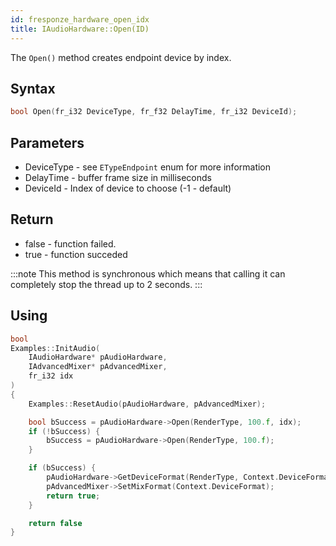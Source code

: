 ```yaml
---
id: fresponze_hardware_open_idx
title: IAudioHardware::Open(ID)
---
```


The `Open()` method creates endpoint device by index.

## Syntax 
```cpp
bool Open(fr_i32 DeviceType, fr_f32 DelayTime, fr_i32 DeviceId);
```

## Parameters
* DeviceType - see `ETypeEndpoint` enum for more information
* DelayTime - buffer frame size in milliseconds
* DeviceId - Index of device to choose (-1 - default)

## Return
* false - function failed.
* true - function succeded

:::note
This method is synchronous which means that calling it can completely stop the thread up to 2 seconds.
:::

## Using

```cpp
bool 
Examples::InitAudio(
    IAudioHardware* pAudioHardware, 
    IAdvancedMixer* pAdvancedMixer, 
    fr_i32 idx
) 
{
    Examples::ResetAudio(pAudioHardware, pAdvancedMixer);

    bool bSuccess = pAudioHardware->Open(RenderType, 100.f, idx);
    if (!bSuccess) {
        bSuccess = pAudioHardware->Open(RenderType, 100.f);
    }

    if (bSuccess) {
        pAudioHardware->GetDeviceFormat(RenderType, Context.DeviceFormat);
        pAdvancedMixer->SetMixFormat(Context.DeviceFormat);
        return true;
    }

    return false
}
```